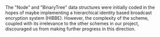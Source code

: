 The "Node" and "BinaryTree" data structures were initially coded in the hopes of maybe implementing a hierarchical identity based broadcast encryption system (HIBBE). However, the complexity of the scheme, coupled with its irrelevance to the other schemes in our project, discouraged us from making further progress in this direction. 
